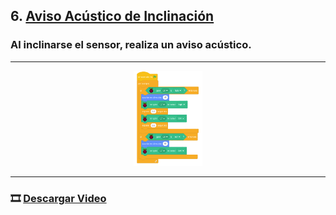 ## 6. [Aviso Acústico de Inclinación](README.md)

### Al inclinarse el sensor, realiza un aviso acústico.

---

<p align="center"><img src="img/avisoAcustico.png" alt="avisoAcust" width="22%"></p>

---

### 🎞️ [Descargar Video](https://raw.githubusercontent.com/Nando-Asir/practicasRaspberry/refs/heads/main/videos/avisoAcustico.mp4)
